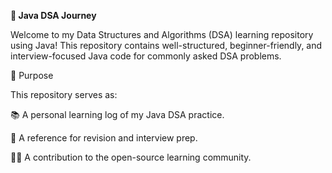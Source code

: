 **🚀 Java DSA Journey**


Welcome to my Data Structures and Algorithms (DSA) learning repository using Java!
This repository contains well-structured, beginner-friendly, and interview-focused Java code for commonly asked DSA problems.

📌 Purpose

This repository serves as:

📚 A personal learning log of my Java DSA practice.

🧠 A reference for revision and interview prep.

👨‍💻 A contribution to the open-source learning community.
